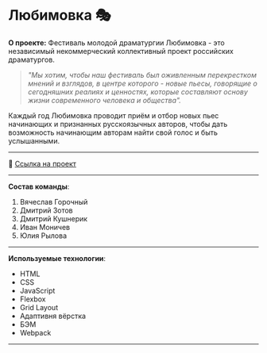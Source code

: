 # Любимовка 🎭

**О проекте:** Фестиваль молодой драматургии Любимовка - это независимый некоммерческий коллективный проект российских драматургов.

> *"Мы хотим, чтобы наш фестиваль был оживленным перекрестком мнений и взглядов, в центре которого - новые пьесы, говорящие о сегодняшних реалиях и ценностях, которые составляют основу жизни современного человека и общества".*
>

Каждый год Любимовка проводит приём и отбор новых пьес начинающих и признанных русскоязычных авторов, чтобы дать возможность начинающим авторам  найти свой голос и быть услышанными.
____
📌 [Ссылка на проект](https://vyacheslav321.github.io/Lubimovka/#)
____
**Состав команды**:
1. Вячеслав Горочный
2. Дмитрий Зотов
3. Дмитрий Кушнерик
4. Иван Моничев
5. Юлия Рылова
____
**Используемые технологии**:
* HTML
* CSS
* JavaScript
* Flexbox
* Grid Layout
* Адаптивня вёрстка
* БЭМ
* Webpack
___

